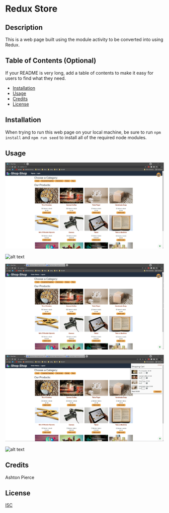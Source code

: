 # Redux Store

## Description

This is a web page built using the module activity to be converted into using Redux.


## Table of Contents (Optional)

If your README is very long, add a table of contents to make it easy for users to find what they need.

* [Installation](#installation)
* [Usage](#usage)
* [Credits](#credits)
* [License](#license)


## Installation

When trying to run this web page on your local machine, be sure to run ```npm install``` and ```npm run seed``` to install all of the required node modules.


## Usage 

![alt text](https://github.com/dakotapierce26/ReduxStore/blob/master/assets/images/screen1.jpg)

![alt text](https://github.com/dakotapierce26/ReduxStore/blob/master/assets/images/screen2.jpg)

![alt text](https://github.com/dakotapierce26/ReduxStore/blob/master/assets/images/screen3.jpg)

![alt text](https://github.com/dakotapierce26/ReduxStore/blob/master/assets/images/screen4.jpg)

![alt text](https://github.com/dakotapierce26/ReduxStore/blob/master/assets/images/screen5.jpg)


## Credits

Ashton Pierce


## License

[ISC](https://choosealicense.com/licenses/isc/)